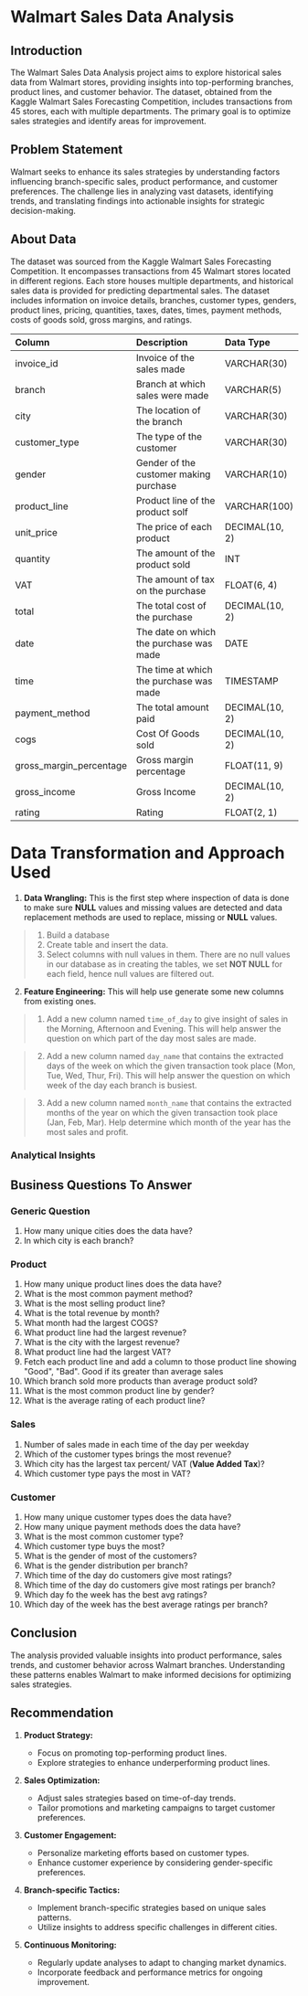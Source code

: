 # Walmart Sales Data Analysis

## Introduction

The Walmart Sales Data Analysis project aims to explore historical sales data from Walmart stores, providing insights into top-performing branches, product lines, and customer behavior. The dataset, obtained from the Kaggle Walmart Sales Forecasting Competition, includes transactions from 45 stores, each with multiple departments. The primary goal is to optimize sales strategies and identify areas for improvement.

## Problem Statement

Walmart seeks to enhance its sales strategies by understanding factors influencing branch-specific sales, product performance, and customer preferences. The challenge lies in analyzing vast datasets, identifying trends, and translating findings into actionable insights for strategic decision-making.

## About Data

The dataset was sourced from the Kaggle Walmart Sales Forecasting Competition. It encompasses transactions from 45 Walmart stores located in different regions. Each store houses multiple departments, and historical sales data is provided for predicting departmental sales. The dataset includes information on invoice details, branches, customer types, genders, product lines, pricing, quantities, taxes, dates, times, payment methods, costs of goods sold, gross margins, and ratings.

| Column                  | Description                             | Data Type      |
| :---------------------- | :-------------------------------------- | :------------- |
| invoice_id              | Invoice of the sales made               | VARCHAR(30)    |
| branch                  | Branch at which sales were made         | VARCHAR(5)     |
| city                    | The location of the branch              | VARCHAR(30)    |
| customer_type           | The type of the customer                | VARCHAR(30)    |
| gender                  | Gender of the customer making purchase  | VARCHAR(10)    |
| product_line            | Product line of the product solf        | VARCHAR(100)   |
| unit_price              | The price of each product               | DECIMAL(10, 2) |
| quantity                | The amount of the product sold          | INT            |
| VAT                 | The amount of tax on the purchase       | FLOAT(6, 4)    |
| total                   | The total cost of the purchase          | DECIMAL(10, 2) |
| date                    | The date on which the purchase was made | DATE           |
| time                    | The time at which the purchase was made | TIMESTAMP      |
| payment_method                 | The total amount paid                   | DECIMAL(10, 2) |
| cogs                    | Cost Of Goods sold                      | DECIMAL(10, 2) |
| gross_margin_percentage | Gross margin percentage                 | FLOAT(11, 9)   |
| gross_income            | Gross Income                            | DECIMAL(10, 2) |
| rating                  | Rating                                  | FLOAT(2, 1)    |

# Data Transformation and Approach Used

1. **Data Wrangling:** This is the first step where inspection of data is done to make sure **NULL** values and missing values are detected and data replacement methods are used to replace, missing or **NULL** values.

> 1. Build a database
> 2. Create table and insert the data.
> 3. Select columns with null values in them. There are no null values in our database as in creating the tables, we set **NOT NULL** for each field, hence null values are filtered out.

2. **Feature Engineering:** This will help use generate some new columns from existing ones.

> 1. Add a new column named `time_of_day` to give insight of sales in the Morning, Afternoon and Evening. This will help answer the question on which part of the day most sales are made.

> 2. Add a new column named `day_name` that contains the extracted days of the week on which the given transaction took place (Mon, Tue, Wed, Thur, Fri). This will help answer the question on which week of the day each branch is busiest.

> 3. Add a new column named `month_name` that contains the extracted months of the year on which the given transaction took place (Jan, Feb, Mar). Help determine which month of the year has the most sales and profit.


### Analytical Insights

## Business Questions To Answer

### Generic Question

1. How many unique cities does the data have?
2. In which city is each branch?

### Product

1. How many unique product lines does the data have?
2. What is the most common payment method?
3. What is the most selling product line?
4. What is the total revenue by month?
5. What month had the largest COGS?
6. What product line had the largest revenue?
5. What is the city with the largest revenue?
6. What product line had the largest VAT?
7. Fetch each product line and add a column to those product line showing "Good", "Bad". Good if its greater than average sales
8. Which branch sold more products than average product sold?
9. What is the most common product line by gender?
12. What is the average rating of each product line?

### Sales

1. Number of sales made in each time of the day per weekday
2. Which of the customer types brings the most revenue?
3. Which city has the largest tax percent/ VAT (**Value Added Tax**)?
4. Which customer type pays the most in VAT?

### Customer

1. How many unique customer types does the data have?
2. How many unique payment methods does the data have?
3. What is the most common customer type?
4. Which customer type buys the most?
5. What is the gender of most of the customers?
6. What is the gender distribution per branch?
7. Which time of the day do customers give most ratings?
8. Which time of the day do customers give most ratings per branch?
9. Which day fo the week has the best avg ratings?
10. Which day of the week has the best average ratings per branch?
## Conclusion

The analysis provided valuable insights into product performance, sales trends, and customer behavior across Walmart branches. Understanding these patterns enables Walmart to make informed decisions for optimizing sales strategies.

## Recommendation

1. **Product Strategy:**
   - Focus on promoting top-performing product lines.
   - Explore strategies to enhance underperforming product lines.

2. **Sales Optimization:**
   - Adjust sales strategies based on time-of-day trends.
   - Tailor promotions and marketing campaigns to target customer preferences.

3. **Customer Engagement:**
   - Personalize marketing efforts based on customer types.
   - Enhance customer experience by considering gender-specific preferences.

4. **Branch-specific Tactics:**
   - Implement branch-specific strategies based on unique sales patterns.
   - Utilize insights to address specific challenges in different cities.

5. **Continuous Monitoring:**
   - Regularly update analyses to adapt to changing market dynamics.
   - Incorporate feedback and performance metrics for ongoing improvement.
